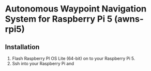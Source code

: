# Autonomous Waypoint Navigation System for Raspberry Pi 5 (awns-rpi5)


## Installation

1. Flash Raspberry PI OS Lite (64-bit) on to your Raspberry Pi 5.
2. Ssh into your Raspberry Pi and